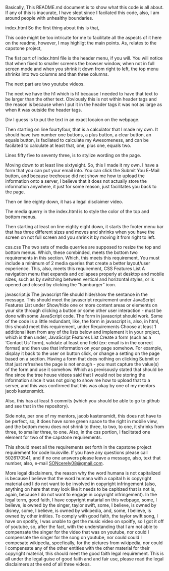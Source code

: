 Basically, 
This README.md document is to show what this code is all about. If any of this is inacurate, I have slept since I facilated this code, also, I am around people with unhealthy boundaries. 

index.html
So the first thing about this is that, 

This code might be too intricate for me to facilitate all the aspects of it here on the readme, however, I may highligt the main points. 
As, relates to the capstone project, 

The fist part of index.html file is the header menu, if you will. You will notice that when fixed to smaller screens the browser window, when not in full screen mode and when you shrink it down from right to left, the top menu shrinks into two columns and than three columns. 

The next part are two youtube videos. 

The next we have the h1 which is h1 because I needed to have that text to be larger than the other text. Obviously this is not within header tags and the reason is because when I put it in the header tags it was not as large as when it was outside the header tags. 

Div I guess is to put the text in an exact locaion on the webpage. 

Then starting on line fourtyfour, that is a calculator that I made my own. It should have two number one buttons, a plus button, a clear button, an equals button, is facilated to calculate my Awesomeness, and can be facilated to calculate at least that, one, plus one, equals two. 

Lines fifty five to seventy three, is to stylize wording on the page. 

Moving down to at least line sixtyeight. So, this I made it my own. I have a form that you can put your email into. You can click the Submit You E-Mail button, and because treehouse did not show me how to upload the information onto a server, I believe that it does not actually store the information anywhere, it just for some reason, just facilitates you back to the page. 

Then on line eighty down, it has a legal disclaimer video. 

The media querry in the index.html is to style the color of the top and bottom menus. 

Then starting at least on line eighty eight down, it starts the footer menu bar that has three different sizes and moves and shrinks when you have the screen on not full screen and you shrink it by moving it from right to left. 

css.css 
The two sets of media querries are supposed to resize the top and bottom menus. Which, these combinded, meets the bottom two requirements in this section. 
Which, this meets this requirement, You must include a minimum of 2 media queries that create a better layout/user experience. 
This, also, meets this requirement, CSS Features List A navigation menu that expands and collapses properly at desktop and mobile sizes, such as by switching between vertical and horizontal styles, or is opened and closed by clicking the “hamburger” icon. 

javascript.js 
The javascript file should hide/show the sentance in the message. 
This should meet the javascript requirement under JavaScript Features List under Show/hide one or more content areas or elements on your site through clicking a button or some other user interaction - must be done with some JavaScript code. 
The form in javascript should work. Some of the code is a little redundant, like, the form in javascript is, also, in html, this should meet this requirement, under Requirements Choose at least 1 additional item from any of the lists below and implement it in your project, which is then under, JavaScript Features List Create a form (such as a ‘Contact Us’ form), validate at least one field (ex: email is in the correct format) and then use that information on your page somehow. For example, display it back to the user on button click, or change a setting on the page based on a section. Having a form that does nothing on clicking Submit or that just refreshes the page is not enough - you must capture the value(s) of the form and use it somehow. Which as previsously stated that should be fine since the tree house videos said that I would not be storing the information since it was not going to show me how to upload that to a server, and this was confirmed that this was okay by one of my mentors jacob kastensmidt. 

Also, this has at least 5 commits (which you should be able to go to github and see that in the repository). 

Side note, per one of my mentors, jacob kastensmidt, this does not have to be perfect, so, it does have some green space to the right in mobile view, and the bottom menu does not shrink to three, to two, to one, it shrinks from three, to smaller three, to one. Also, in the css portion, I faciltated one element for two of the capstone requirements. 

This should meet all the requirements set forth in the capstone project requirement for code louisville. If you have any questions please call 5026170541, and if no one answers please leave a message, also, text that number, also, e-mail SONcerely08@gmail.com. 

More legal disclaimers, 
the reason why the word humana is not capitalized is because I believe that the word humana with a capital h is copyright material and I do not want to be involved in copyright infringement (also, anything on here that may look like it needs to be capitized that is not is, again, because I do not want to engage in copyright infringement). In the legal term, good faith, I have copyright matarial on this webpage, some, I believe, is owned by the singer, taylor swift, some, I believe, is owned by disney, some, I believe, is owned by wikipedia, and, some, I believe, is owned by other intities. To comply with good faith, the taylor swift song, I have on spotify, I was unable to get the music video on spoitfy, so I got it off of youtube, so, after the fact, with the understanding that I am not able to compensate the singer for the video that was on youtube, nor could I compensate the singer for the song on youtube, nor could could I compesate wikipedia, specfically, for the pictures from wikipedia, nor could I compensate any of the other entities with the other material for their copyright material, this should meet the good faith legal requirement. This is all under the legal guise of good faith and and fair use, please read the legal disclaimers at the end of all three videos. 